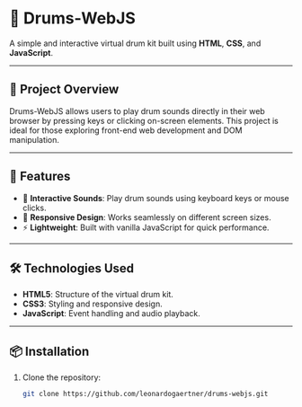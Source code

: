 # 🥁 Drums-WebJS

A simple and interactive virtual drum kit built using **HTML**, **CSS**, and **JavaScript**.

---

## 🎯 Project Overview
Drums-WebJS allows users to play drum sounds directly in their web browser by pressing keys or clicking on-screen elements. This project is ideal for those exploring front-end web development and DOM manipulation.

---

## 🚀 Features
- 🎵 **Interactive Sounds**: Play drum sounds using keyboard keys or mouse clicks.  
- 📱 **Responsive Design**: Works seamlessly on different screen sizes.  
- ⚡ **Lightweight**: Built with vanilla JavaScript for quick performance.  

---

## 🛠️ Technologies Used
- **HTML5**: Structure of the virtual drum kit.  
- **CSS3**: Styling and responsive design.  
- **JavaScript**: Event handling and audio playback.  

---

## 📦 Installation

1. Clone the repository:
   ```bash
   git clone https://github.com/leonardogaertner/drums-webjs.git
